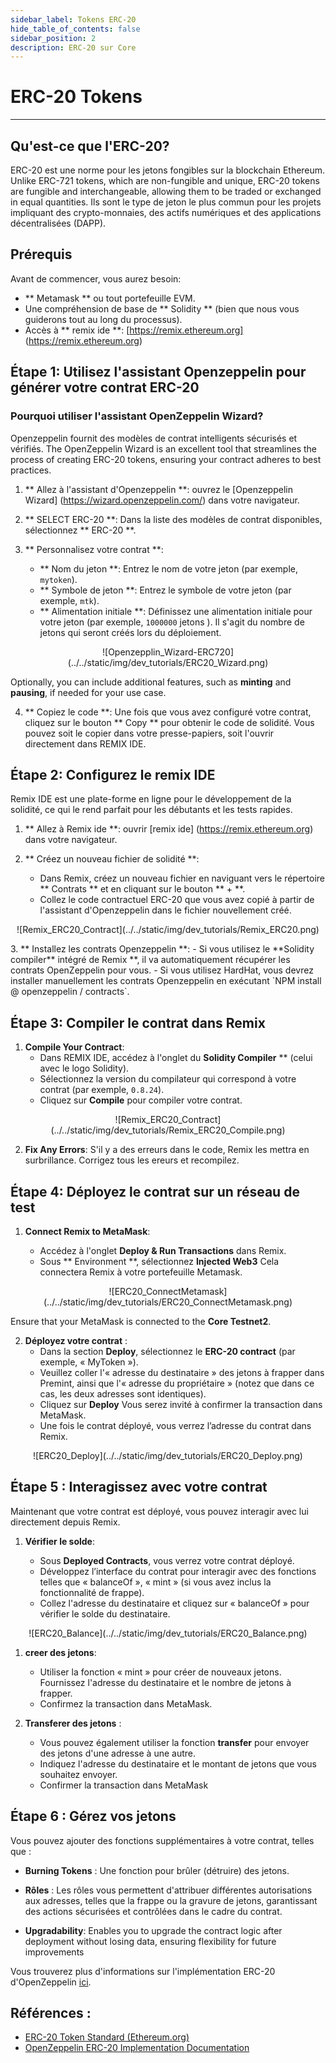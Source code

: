 ```yaml
---
sidebar_label: Tokens ERC-20
hide_table_of_contents: false
sidebar_position: 2
description: ERC-20 sur Core
---
```


# ERC-20 Tokens

---

## Qu'est-ce que l'ERC-20?

ERC-20 est une norme pour les jetons fongibles sur la blockchain Ethereum. Unlike ERC-721 tokens, which are non-fungible and unique, ERC-20 tokens are fungible and interchangeable, allowing them to be traded or exchanged in equal quantities. Ils sont le type de jeton le plus commun pour les projets impliquant des crypto-monnaies, des actifs numériques et des applications décentralisées (DAPP).

## Prérequis

Avant de commencer, vous aurez besoin:

- \*\* Metamask \*\* ou tout portefeuille EVM.
- Une compréhension de base de \*\* Solidity \*\* (bien que nous vous guiderons tout au long du processus).
- Accès à \*\* remix ide \*\*: [https://remix.ethereum.org] (https://remix.ethereum.org)

## Étape 1: Utilisez l'assistant Openzeppelin pour générer votre contrat ERC-20

### Pourquoi utiliser l'assistant OpenZeppelin Wizard?

Openzeppelin fournit des modèles de contrat intelligents sécurisés et vérifiés. The OpenZeppelin Wizard is an excellent tool that streamlines the process of creating ERC-20 tokens, ensuring your contract adheres to best practices.

1. \*\* Allez à l'assistant d'Openzeppelin \*\*: ouvrez le [Openzeppelin Wizard] (https://wizard.openzeppelin.com/) dans votre navigateur.
2. \*\* SELECT ERC-20 \*\*: Dans la liste des modèles de contrat disponibles, sélectionnez \*\* ERC-20 \*\*.
3. \*\* Personnalisez votre contrat \*\*:

   - \*\* Nom du jeton \*\*: Entrez le nom de votre jeton (par exemple, `mytoken`).
   - \*\* Symbole de jeton \*\*: Entrez le symbole de votre jeton (par exemple, `mtk`).
   - \*\* Alimentation initiale \*\*: Définissez une alimentation initiale pour votre jeton (par exemple, `1000000` jetons ). Il s'agit du nombre de jetons qui seront créés lors du déploiement.

<p align="center">
![Openzepplin_Wizard-ERC720](../../static/img/dev_tutorials/ERC20_Wizard.png)
</p>

Optionally, you can include additional features, such as **minting** and **pausing**, if needed for your use case.

4. \*\* Copiez le code \*\*: Une fois que vous avez configuré votre contrat, cliquez sur le bouton \*\* Copy \*\* pour obtenir le code de solidité. Vous pouvez soit le copier dans votre presse-papiers, soit l'ouvrir directement dans REMIX IDE.

## Étape 2: Configurez le remix IDE

Remix IDE est une plate-forme en ligne pour le développement de la solidité, ce qui le rend parfait pour les débutants et les tests rapides.

1. \*\* Allez à Remix ide \*\*: ouvrir [remix ide] (https://remix.ethereum.org) dans votre navigateur.
2. \*\* Créez un nouveau fichier de solidité \*\*:

   - Dans Remix, créez un nouveau fichier en naviguant vers le répertoire \*\* Contrats \*\* et en cliquant sur le bouton \*\* + \*\*.
   - Collez le code contractuel ERC-20 que vous avez copié à partir de l'assistant d'Openzeppelin dans le fichier nouvellement créé.

<p align="center">![Remix_ERC20_Contract](../../static/img/dev_tutorials/Remix_ERC20.png)</p>
3. ** Installez les contrats Openzeppelin **: 
- Si vous utilisez le **Solidity compiler** intégré de Remix **, il va automatiquement récupérer les contrats OpenZeppelin pour vous.
   - Si vous utilisez HardHat, vous devrez installer manuellement les contrats Openzeppelin en exécutant `NPM install @ openzeppelin / contracts`.

## Étape 3: Compiler le contrat dans Remix

1. **Compile Your Contract**:
   - Dans REMIX IDE, accédez à l'onglet du  **Solidity Compiler** \*\* (celui avec le logo Solidity).
   - Sélectionnez la version du compilateur qui correspond à votre contrat (par exemple, `0.8.24`).
   - Cliquez sur **Compile** pour compiler votre contrat.

<p align="center">![Remix_ERC20_Contract](../../static/img/dev_tutorials/Remix_ERC20_Compile.png)</p>

2. **Fix Any Errors**: S'il y a des erreurs dans le code, Remix les mettra en surbrillance. Corrigez tous les ereurs et recompilez.

## Étape 4: Déployez le contrat sur un réseau de test

1. **Connect Remix to MetaMask**:

   - Accédez à l'onglet **Deploy & Run Transactions** dans Remix.
   - Sous \*\* Environment \*\*, sélectionnez **Injected Web3** Cela connectera Remix à votre portefeuille Metamask.

<p align="center">![ERC20_ConnectMetamask](../../static/img/dev_tutorials/ERC20_ConnectMetamask.png)</p>

Ensure that your MetaMask is connected to the **Core Testnet2**.

2. **Déployez votre contrat** :
   - Dans la section **Deploy**, sélectionnez le **ERC-20 contract** (par exemple, « MyToken »).
   - Veuillez coller l'« adresse du destinataire » des jetons à frapper dans Premint, ainsi que l'« adresse du propriétaire » (notez que dans ce cas, les deux adresses sont identiques).
   - Cliquez sur **Deploy** Vous serez invité à confirmer la transaction dans MetaMask.
   - Une fois le contrat déployé, vous verrez l’adresse du contrat dans Remix.

<p align="center">![ERC20_Deploy](../../static/img/dev_tutorials/ERC20_Deploy.png)</p>

## Étape 5 : Interagissez avec votre contrat

Maintenant que votre contrat est déployé, vous pouvez interagir avec lui directement depuis Remix.

1. **Vérifier le solde**:

   - Sous **Deployed Contracts**, vous verrez votre contrat déployé.
   - Développez l’interface du contrat pour interagir avec des fonctions telles que « balanceOf », « mint » (si vous avez inclus la fonctionnalité de frappe).
   - Collez l'adresse du destinataire et cliquez sur « balanceOf » pour vérifier le solde du destinataire.

<p align="center">
![ERC20_Balance](../../static/img/dev_tutorials/ERC20_Balance.png)</p>

1. **creer des jetons**:

   - Utiliser la fonction « mint » pour créer de nouveaux jetons. Fournissez l'adresse du destinataire et le nombre de jetons à frapper.
   - Confirmez la transaction dans MetaMask.

2. **Transferer des jetons** :
   - Vous pouvez également utiliser la fonction **transfer** pour envoyer des jetons d'une adresse à une autre.
   - Indiquez l'adresse du destinataire et le montant de jetons que vous souhaitez envoyer.
   - Confirmer la transaction dans MetaMask

## Étape 6 : Gérez vos jetons

Vous pouvez ajouter des fonctions supplémentaires à votre contrat, telles que :

- **Burning Tokens** : Une fonction pour brûler (détruire) des jetons.

- **Rôles** : Les rôles vous permettent d'attribuer différentes autorisations aux adresses, telles que la frappe ou la gravure de jetons, garantissant des actions sécurisées et contrôlées dans le cadre du contrat.

- **Upgradability**: Enables you to upgrade the contract logic after deployment without losing data, ensuring flexibility for future improvements

Vous trouverez plus d'informations sur l'implémentation ERC-20 d'OpenZeppelin [ici](https://docs.openzeppelin.com/contracts/4.x/erc20).

## Références :

- [ERC-20 Token Standard (Ethereum.org)](https://ethereum.org/en/developers/docs/standards/tokens/erc-20/)
- [OpenZeppelin ERC-20 Implementation Documentation](https://docs.openzeppelin.com/contracts/4.x/erc20)
